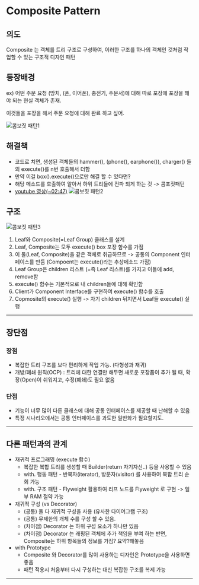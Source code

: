 # Composite Pattern

## 의도
Composite 는 객체를 트리 구조로 구성하여, 이러한 구조를 하나의 객체인 것처럼 작업할 수 있는 구조적 디자인 패턴

## 등장배경
ex) 어떤 주문 요청 (망치, (폰, 이어폰), 충전기, 주문서)에 대해 따로 포장에 포장을 해야 되는 현실 객체가 존재.

이것들을 포장을 해서 주문 요청에 대해 완료 하고 싶어.

![콤보짓 패턴1](https://refactoring.guru/images/patterns/diagrams/composite/problem-en-2x.png)

## 해결책
- 코드로 치면, 생성된 객체들의 hammer(), (phone(), earphone()), charger() 들의 execute()를 n번 호출해서 더함
- 만약 이걸 box().execute()으로만 해결 할 수 있다면? 
- 해당 메소드를 호출하여 알아서 하위 트리들에 전파 되게 하는 것 -> 콤포짓패턴
- [youtube 영상(~02:47)](https://www.youtube.com/watch?v=XXvrHAsfTso)
![콤보짓 패턴2](https://refactoring.guru/images/patterns/content/composite/composite-comic-1-en-2x.png)

## 구조

![콤보짓 패턴3](https://refactoring.guru/images/patterns/diagrams/composite/structure-en-2x.png)

1. Leaf와 Composite(=Leaf Group) 클래스를 설계
2. Leaf, Composite는 모두 execute() box 포장 함수를 가짐
3. 이 둘(Leaf, Composite)을 같은 객체로 취급하므로 -> 공통의 Component 인터페이스를 만듬 (Compoent는 execute()라는 추상메소드 가짐)
4. Leaf Group은 children 리스트 (=즉 Leaf 리스트)를 가지고 이들에 add, remove함
5. execute() 함수는 기본적으로 내 children들에 대해 확인함
6. Client가 Component Interface를 구현하여 execute() 함수를 호출
7. Copmosite의 execute() 실행 -> 자기 children 뒤지면서 Leaf들 execute() 실행

---

## 장단점 
### 장점 
- 복잡한 트리 구조를 보다 편리하게 작업 가능. (다형성과 재귀)
- 개방/폐쇄 원칙(OCP) : 트리에 대한 연결만 해두면 새로운 포장품이 추가 될 때, 확장(Open)이 쉬워지고, 수정(폐쇄)도 필요 없음

### 단점
- 기능이 너무 많이 다른 클래스에 대해 공통 인터페이스를 제공할 때 난해할 수 있음
- 특정 시나리오에서는 공통 인터페이스를 과도한 일반화가 필요할지도. 

---

## 다른 패턴과의 관계
- 재귀적 프로그래밍 (execute 함수)
  - 복잡한 복합 트리를 생성할 때 Builder(return 자기자신..) 등을 사용할 수 있음
  - with. 행동 패턴 - 반복자(iterator), 방문자(visitor) 를 사용하여 복합 트리 순회 가능
  - with. 구조 패턴 - Flyweight 활용하여 리프 노드를 Flyweight 로 구현 -> 일부 RAM 절약 가능
- 재귀적 구성 (vs Decorator)
  - (공통) 둘 다 재귀적 구성을 사용 (유사한 다이어그램 구조)
  - (공통) 무제한의 개체 수를 구성 할 수 있음.
  - (차이점) Decorator 는 하위 구성 요소가 하나만 있음
  - (차이점) Decorator 는 래핑된 객체에 추가 책임을 부여 하는 반면, Composite는 하위 항목들의 정보를 가짐? 요약?해놓음
- with Prototype
  - Composite 와 Decorator를 많이 사용하는 디자인은 Prototype을 사용하면 좋음
  - 패턴 적용시 처음부터 다시 구성하는 대신 복잡한 구조를 복제 가능

---